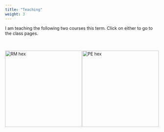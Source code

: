 ```yaml
---
title: "Teaching"
weight: 3
---
```


<style type="text/css">

.holder {
    width: 100%;
    display: flex;
    overflow:hidden;
}

.left, .right{
    width:50%;
    height:inherit;
    float:left;
}

</style>

I am teaching the following two courses this term. Click on either to go to the class pages.
<br>
<br>
<br>

<div class="holder">

<div class="left">
<a href='https://edp612.asocialdatascientist.com' target='_blank'><img src='/img/hex/edp612.png' alt='RM hex' width='250'></a>
</div>

<div class="right">
<a href='https://edp617.asocialdatascientist.com' target='_blank'><img src='/img/hex/edp617.png' alt='PE hex' width='250'></a>
</div>

</div>
